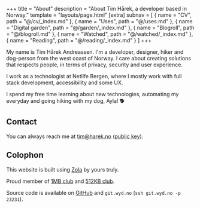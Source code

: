 +++
title = "About"
description = "About Tim Hårek, a developer based in Norway."
template = "layouts/page.html"
[extra]
subnav = [
  { name = "CV", path = "@/cv/_index.md" },
  { name = "Uses", path = "@/uses.md" },
  { name = "Digital garden", path = "@/garden/_index.md" },
  { name = "Blogroll", path = "@/blogroll.md" },
  { name = "Watched", path = "@/watched/_index.md" },
  { name = "Reading", path = "@/reading/_index.md" }
]
+++

My name is Tim Hårek Andreassen. I'm a developer, designer, hiker and dog-person
from the west coast of Norway. I care about creating solutions that respects
people, in terms of privacy, security and user experience.

I work as a technologist at Netlife Bergen, where I mostly work with full stack
development, accessibility and some UX.

I spend my free time learning about new technologies, automating my everyday and
going hiking with my dog, Ayla! 🐕

## Contact

You can always reach me at
<a href="mailto:tim@harek.no" rel="me">tim@harek.no</a> ([public key](@/key.md)).

## Colophon

This website is built using [Zola][zola] by yours truly.

Proud member of [1MB club][1mb] and [512KB club][512kb].

Source code is available on [GitHub][github] and `git.wyd.no`
(`ssh git.wyd.no -p 23231`).

[1984]: https://1984hosting.com
[zola]: https://getzola.org
[1mb]: https://1mb.club
[512kb]: https://512kb.club
[github]: https://github.com/timharek/timharek.no

